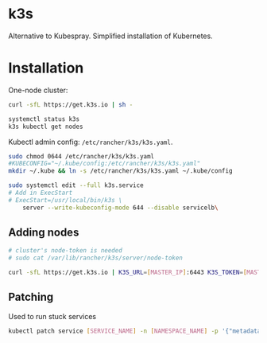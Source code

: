 # k3s

Alternative to Kubespray. Simplified installation of Kubernetes.

# Installation

One-node cluster:

```sh
curl -sfL https://get.k3s.io | sh -

systemctl status k3s
k3s kubectl get nodes
```

Kubectl admin config: `/etc/rancher/k3s/k3s.yaml`.

```sh
sudo chmod 0644 /etc/rancher/k3s/k3s.yaml
#KUBECONFIG="~/.kube/config:/etc/rancher/k3s/k3s.yaml"
mkdir ~/.kube && ln -s /etc/rancher/k3s/k3s.yaml ~/.kube/config
```

```sh
sudo systemctl edit --full k3s.service
# Add in ExecStart
# ExecStart=/usr/local/bin/k3s \
    server --write-kubeconfig-mode 644 --disable servicelb\
```

## Adding nodes

```sh
# cluster's node-token is needed
# sudo cat /var/lib/rancher/k3s/server/node-token

curl -sfL https://get.k3s.io | K3S_URL=[MASTER_IP]:6443 K3S_TOKEN=[MASTER_TOKEN] sh -
```

## Patching

Used to run stuck services

```sh
kubectl patch service [SERVICE_NAME] -n [NAMESPACE_NAME] -p '{"metadata":{"finalizers":null}}'
```
